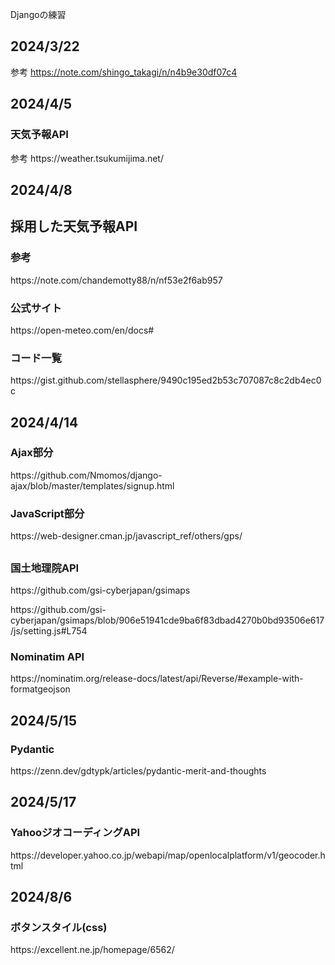 Djangoの練習

## 2024/3/22
参考
https://note.com/shingo_takagi/n/n4b9e30df07c4

## 2024/4/5
<h3>天気予報API</h3>
参考
https://weather.tsukumijima.net/

## 2024/4/8
<h2>採用した天気予報API</h2>
<h3>参考</h3>
https://note.com/chandemotty88/n/nf53e2f6ab957
<h3>公式サイト</h3>
https://open-meteo.com/en/docs#
<h3>コード一覧</h3>
https://gist.github.com/stellasphere/9490c195ed2b53c707087c8c2db4ec0c

## 2024/4/14
<h3>Ajax部分</h3>
https://github.com/Nmomos/django-ajax/blob/master/templates/signup.html
<h3>JavaScript部分</h3>
https://web-designer.cman.jp/javascript_ref/others/gps/

## 
<h3>国土地理院API</h3>
<p>https://github.com/gsi-cyberjapan/gsimaps</p>
<p>https://github.com/gsi-cyberjapan/gsimaps/blob/906e51941cde9ba6f83dbad4270b0bd93506e617/js/setting.js#L754</p>
<h3>Nominatim API</h3>
https://nominatim.org/release-docs/latest/api/Reverse/#example-with-formatgeojson

## 2024/5/15
<h3>Pydantic</h3>
https://zenn.dev/gdtypk/articles/pydantic-merit-and-thoughts

## 2024/5/17
<h3>YahooジオコーディングAPI</h3>
https://developer.yahoo.co.jp/webapi/map/openlocalplatform/v1/geocoder.html

## 2024/8/6
<h3>ボタンスタイル(css)</h3>
https://excellent.ne.jp/homepage/6562/
